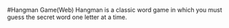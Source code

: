 #Hangman Game(Web)
Hangman is a classic word game in which you must guess the secret word one letter at a time.
